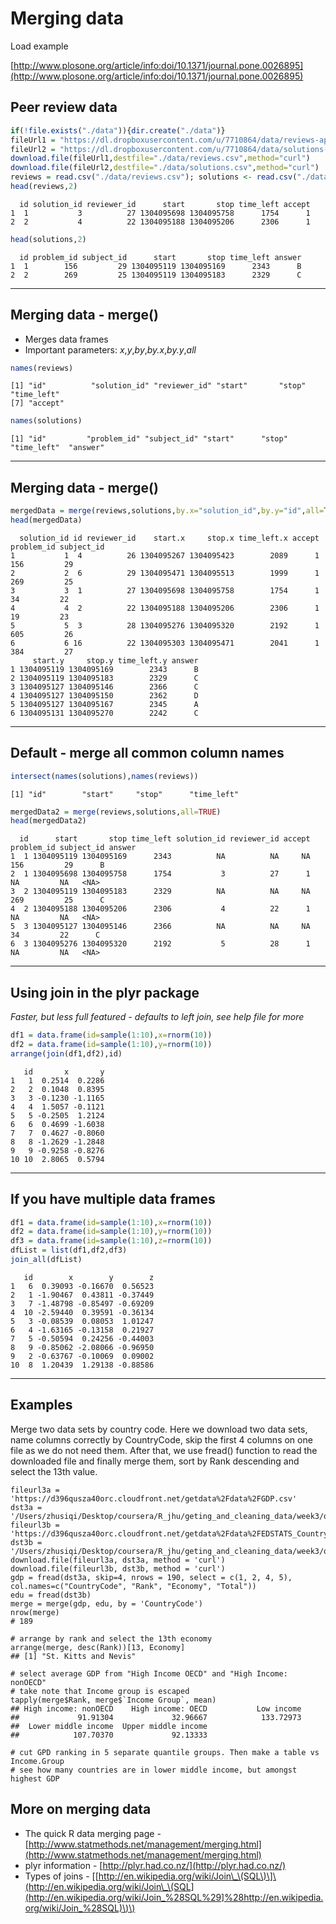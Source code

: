 # Merging data

Load example

[http://www.plosone.org/article/info:doi/10.1371/journal.pone.0026895](http://www.plosone.org/article/info:doi/10.1371/journal.pone.0026895)

## Peer review data

```r
if(!file.exists("./data")){dir.create("./data")}
fileUrl1 = "https://dl.dropboxusercontent.com/u/7710864/data/reviews-apr29.csv"
fileUrl2 = "https://dl.dropboxusercontent.com/u/7710864/data/solutions-apr29.csv"
download.file(fileUrl1,destfile="./data/reviews.csv",method="curl")
download.file(fileUrl2,destfile="./data/solutions.csv",method="curl")
reviews = read.csv("./data/reviews.csv"); solutions <- read.csv("./data/solutions.csv")
head(reviews,2)
```

```
  id solution_id reviewer_id      start       stop time_left accept
1  1           3          27 1304095698 1304095758      1754      1
2  2           4          22 1304095188 1304095206      2306      1
```

```r
head(solutions,2)
```

```
  id problem_id subject_id      start       stop time_left answer
1  1        156         29 1304095119 1304095169      2343      B
2  2        269         25 1304095119 1304095183      2329      C
```

---

## Merging data - merge\(\)

* Merges data frames
* Important parameters: _x_,_y_,_by_,_by.x_,_by.y_,_all_

```r
names(reviews)
```

```
[1] "id"          "solution_id" "reviewer_id" "start"       "stop"        "time_left"  
[7] "accept"
```

```r
names(solutions)
```

```
[1] "id"         "problem_id" "subject_id" "start"      "stop"       "time_left"  "answer"
```

---

## Merging data - merge\(\)

```r
mergedData = merge(reviews,solutions,by.x="solution_id",by.y="id",all=TRUE)
head(mergedData)
```

```
  solution_id id reviewer_id    start.x     stop.x time_left.x accept problem_id subject_id
1           1  4          26 1304095267 1304095423        2089      1        156         29
2           2  6          29 1304095471 1304095513        1999      1        269         25
3           3  1          27 1304095698 1304095758        1754      1         34         22
4           4  2          22 1304095188 1304095206        2306      1         19         23
5           5  3          28 1304095276 1304095320        2192      1        605         26
6           6 16          22 1304095303 1304095471        2041      1        384         27
     start.y     stop.y time_left.y answer
1 1304095119 1304095169        2343      B
2 1304095119 1304095183        2329      C
3 1304095127 1304095146        2366      C
4 1304095127 1304095150        2362      D
5 1304095127 1304095167        2345      A
6 1304095131 1304095270        2242      C
```

---

## Default - merge all common column names

```r
intersect(names(solutions),names(reviews))
```

```
[1] "id"        "start"     "stop"      "time_left"
```

```r
mergedData2 = merge(reviews,solutions,all=TRUE)
head(mergedData2)
```

```
  id      start       stop time_left solution_id reviewer_id accept problem_id subject_id answer
1  1 1304095119 1304095169      2343          NA          NA     NA        156         29      B
2  1 1304095698 1304095758      1754           3          27      1         NA         NA   <NA>
3  2 1304095119 1304095183      2329          NA          NA     NA        269         25      C
4  2 1304095188 1304095206      2306           4          22      1         NA         NA   <NA>
5  3 1304095127 1304095146      2366          NA          NA     NA         34         22      C
6  3 1304095276 1304095320      2192           5          28      1         NA         NA   <NA>
```

---

## Using join in the plyr package

_Faster, but less full featured - defaults to left join, see help file for more_

```r
df1 = data.frame(id=sample(1:10),x=rnorm(10))
df2 = data.frame(id=sample(1:10),y=rnorm(10))
arrange(join(df1,df2),id)
```

```
   id       x       y
1   1  0.2514  0.2286
2   2  0.1048  0.8395
3   3 -0.1230 -1.1165
4   4  1.5057 -0.1121
5   5 -0.2505  1.2124
6   6  0.4699 -1.6038
7   7  0.4627 -0.8060
8   8 -1.2629 -1.2848
9   9 -0.9258 -0.8276
10 10  2.8065  0.5794
```

---

## If you have multiple data frames

```r
df1 = data.frame(id=sample(1:10),x=rnorm(10))
df2 = data.frame(id=sample(1:10),y=rnorm(10))
df3 = data.frame(id=sample(1:10),z=rnorm(10))
dfList = list(df1,df2,df3)
join_all(dfList)
```

```
   id        x        y        z
1   6  0.39093 -0.16670  0.56523
2   1 -1.90467  0.43811 -0.37449
3   7 -1.48798 -0.85497 -0.69209
4  10 -2.59440  0.39591 -0.36134
5   3 -0.08539  0.08053  1.01247
6   4 -1.63165 -0.13158  0.21927
7   5 -0.50594  0.24256 -0.44003
8   9 -0.85062 -2.08066 -0.96950
9   2 -0.63767 -0.10069  0.09002
10  8  1.20439  1.29138 -0.88586
```

---

## Examples

Merge two data sets by country code. Here we download two data sets, name columns correctly by CountryCode, skip the first 4 columns on one file as we do not need them. After that, we use fread\(\) function to read the downloaded file and finally merge them, sort by Rank descending and select the 13th value.

    fileurl3a = 'https://d396qusza40orc.cloudfront.net/getdata%2Fdata%2FGDP.csv'
    dst3a = '/Users/zhusiqi/Desktop/coursera/R_jhu/geting_and_cleaning_data/week3/q3a.csv'
    fileurl3b = 'https://d396qusza40orc.cloudfront.net/getdata%2Fdata%2FEDSTATS_Country.csv'
    dst3b = '/Users/zhusiqi/Desktop/coursera/R_jhu/geting_and_cleaning_data/week3/q3b.csv'
    download.file(fileurl3a, dst3a, method = 'curl')
    download.file(fileurl3b, dst3b, method = 'curl')
    gdp = fread(dst3a, skip=4, nrows = 190, select = c(1, 2, 4, 5), col.names=c("CountryCode", "Rank", "Economy", "Total"))
    edu = fread(dst3b)
    merge = merge(gdp, edu, by = 'CountryCode')
    nrow(merge)
    # 189

    # arrange by rank and select the 13th economy
    arrange(merge, desc(Rank))[13, Economy]
    ## [1] "St. Kitts and Nevis"

    # select average GDP from "High Income OECD" and "High Income: nonOECD"
    # take note that Income group is escaped
    tapply(merge$Rank, merge$`Income Group`, mean)
    ## High income: nonOECD    High income: OECD           Low income 
    ##             91.91304             32.96667            133.72973 
    ##  Lower middle income  Upper middle income 
    ##            107.70370             92.13333

    # cut GPD ranking in 5 separate quantile groups. Then make a table vs Income.Group 
    # see how many countries are in lower middle income, but amongst highest GDP

## More on merging data

* The quick R data merging page - [http://www.statmethods.net/management/merging.html](http://www.statmethods.net/management/merging.html)
* plyr information - [http://plyr.had.co.nz/](http://plyr.had.co.nz/)
* Types of joins - \[[http://en.wikipedia.org/wiki/Join\_\(SQL\)\]\(http://en.wikipedia.org/wiki/Join\_\(SQL](http://en.wikipedia.org/wiki/Join_%28SQL%29]%28http://en.wikipedia.org/wiki/Join_%28SQL)\)\)



